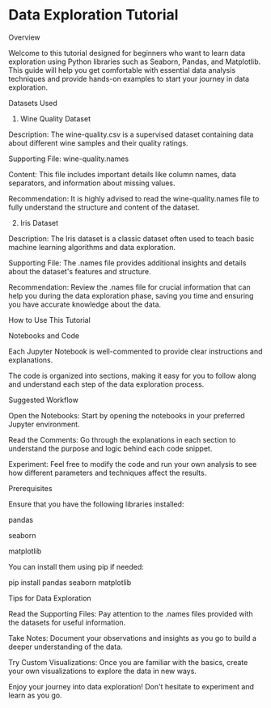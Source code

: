 # Data Exploration Tutorial

Overview

Welcome to this tutorial designed for beginners who want to learn data exploration using Python libraries such as Seaborn, Pandas, and Matplotlib. This guide will help you get comfortable with essential data analysis techniques and provide hands-on examples to start your journey in data exploration.

Datasets Used

1. Wine Quality Dataset

Description: The wine-quality.csv is a supervised dataset containing data about different wine samples and their quality ratings.

Supporting File: wine-quality.names

Content: This file includes important details like column names, data separators, and information about missing values.

Recommendation: It is highly advised to read the wine-quality.names file to fully understand the structure and content of the dataset.

2. Iris Dataset

Description: The Iris dataset is a classic dataset often used to teach basic machine learning algorithms and data exploration.

Supporting File: The .names file provides additional insights and details about the dataset's features and structure.

Recommendation: Review the .names file for crucial information that can help you during the data exploration phase, saving you time and ensuring you have accurate knowledge about the data.

How to Use This Tutorial

Notebooks and Code

Each Jupyter Notebook is well-commented to provide clear instructions and explanations.

The code is organized into sections, making it easy for you to follow along and understand each step of the data exploration process.

Suggested Workflow

Open the Notebooks: Start by opening the notebooks in your preferred Jupyter environment.

Read the Comments: Go through the explanations in each section to understand the purpose and logic behind each code snippet.

Experiment: Feel free to modify the code and run your own analysis to see how different parameters and techniques affect the results.

Prerequisites

Ensure that you have the following libraries installed:

pandas

seaborn

matplotlib

You can install them using pip if needed:

pip install pandas seaborn matplotlib

Tips for Data Exploration

Read the Supporting Files: Pay attention to the .names files provided with the datasets for useful information.

Take Notes: Document your observations and insights as you go to build a deeper understanding of the data.

Try Custom Visualizations: Once you are familiar with the basics, create your own visualizations to explore the data in new ways.

Enjoy your journey into data exploration! Don't hesitate to experiment and learn as you go.


